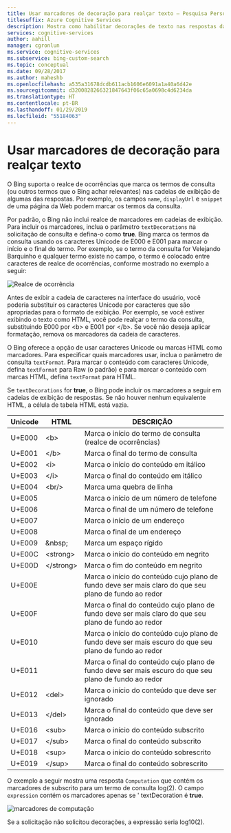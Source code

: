 ```yaml
---
title: Usar marcadores de decoração para realçar texto – Pesquisa Personalizada do Bing
titlesuffix: Azure Cognitive Services
description: Mostra como habilitar decorações de texto nas respostas da pesquisa.
services: cognitive-services
author: aahill
manager: cgronlun
ms.service: cognitive-services
ms.subservice: bing-custom-search
ms.topic: conceptual
ms.date: 09/28/2017
ms.author: maheshb
ms.openlocfilehash: a535a31678dcdb611acb1606e6091a1a40a6d42e
ms.sourcegitcommit: d3200828266321847643f06c65a0698c4d6234da
ms.translationtype: HT
ms.contentlocale: pt-BR
ms.lasthandoff: 01/29/2019
ms.locfileid: "55184063"
---
```

# <a name="using-decoration-markers-to-highlight-text"></a>Usar marcadores de decoração para realçar texto

O Bing suporta o realce de ocorrências que marca os termos de consulta (ou outros termos que o Bing achar relevantes) nas cadeias de exibição de algumas das respostas. Por exemplo, os campos `name`, `displayUrl` e `snippet` de uma página da Web podem marcar os termos da consulta.

Por padrão, o Bing não inclui realce de marcadores em cadeias de exibição. Para incluir os marcadores, inclua o parâmetro `textDecorations` na solicitação de consulta e defina-o como **true**. Bing marca os termos da consulta usando os caracteres Unicode de E000 e E001 para marcar o início e o final do termo. Por exemplo, se o termo da consulta for Velejando Barquinho e qualquer termo existe no campo, o termo é colocado entre caracteres de realce de ocorrências, conforme mostrado no exemplo a seguir:  
  
![Realce de ocorrência](./media/bing-hit-highlighting.PNG) 

Antes de exibir a cadeia de caracteres na interface do usuário, você poderia substituir os caracteres Unicode por caracteres que são apropriadas para o formato de exibição. Por exemplo, se você estiver exibindo o texto como HTML, você pode realçar o termo da consulta, substituindo E000 por <b\> e E001 por </b\>. Se você não deseja aplicar formatação, remova os marcadores da cadeia de caracteres. 

O Bing oferece a opção de usar caracteres Unicode ou marcas HTML como marcadores. Para especificar quais marcadores usar, inclua o parâmetro de consulta `textFormat`. Para marcar o conteúdo com caracteres Unicode, defina `textFormat` para Raw (o padrão) e para marcar o conteúdo com marcas HTML, defina `textFormat` para HTML. 
  
Se `textDecorations` for **true**, o Bing pode incluir os marcadores a seguir em cadeias de exibição de respostas. Se não houver nenhum equivalente HTML, a célula de tabela HTML está vazia.

|Unicode|HTML|DESCRIÇÃO
|-|-|-
|U+E000|\<b>|Marca o início do termo de consulta (realce de ocorrências)
|U+E001|\</b>|Marca o final do termo de consulta
|U+E002|\<i>|Marca o início do conteúdo em itálico 
|U+E003|\</i>|Marca o final do conteúdo em itálico
|U+E004|\<br/>|Marca uma quebra de linha
|U+E005||Marca o início de um número de telefone
|U+E006||Marca o final de um número de telefone
|U+E007||Marca o início de um endereço
|U+E008||Marca o final de um endereço
|U+E009|\&nbsp;|Marca um espaço rígido
|U+E00C|\<strong>|Marca o início do conteúdo em negrito
|U+E00D|\</strong>|Marca o fim do conteúdo em negrito
|U+E00E||Marca o início do conteúdo cujo plano de fundo deve ser mais claro do que seu plano de fundo ao redor
|U+E00F||Marca o final do conteúdo cujo plano de fundo deve ser mais claro do que seu plano de fundo ao redor
|U+E010||Marca o início do conteúdo cujo plano de fundo deve ser mais escuro do que seu plano de fundo ao redor
|U+E011||Marca o final do conteúdo cujo plano de fundo deve ser mais escuro do que seu plano de fundo ao redor
|U+E012|\<del>|Marca o início do conteúdo que deve ser ignorado
|U+E013|\</del>|Marca o final do conteúdo que deve ser ignorado
|U+E016|\<sub>|Marca o início do conteúdo subscrito
|U+E017|\</sub>|Marca o final do conteúdo subscrito
|U+E018|\<sup>|Marca o início do conteúdo sobrescrito
|U+E019|\</sup>|Marca o final do conteúdo sobrescrito

O exemplo a seguir mostra uma resposta `Computation` que contém os marcadores de subscrito para um termo de consulta log(2). O campo `expression` contém os marcadores apenas se ' textDecoration é **true**.

![marcadores de computação](./media/bing-markers-computation.PNG) 

Se a solicitação não solicitou decorações, a expressão seria log10(2). 
  

